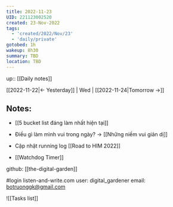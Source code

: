 ```yaml
---
title: 2022-11-23
UID: 221123002520
created: 23-Nov-2022
tags:
  - 'created/2022/Nov/23'
  - 'daily/private'
gotobed: 1h
wakeup: 8h30
summary: TBD
location: TBD
---
```

up:: [[Daily notes]]

[[2022-11-22|<- Yesterday]] | Wed | [[2022-11-24|Tomorrow ->]]

## Notes:
- [[5 bucket list đáng làm nhất hiện tại]]
- Điều gì làm mình vui trong ngày? -> [[Những niềm vui giản dị]]
- Cập nhật running log [[Road to HIM 2022]]

- [[Watchdog Timer]]

github: [[the-digital-garden]] 

#login
listen-and-write.com
user: digital_gardener
email: botruonggk@gmail.com

![[Tasks list]]

